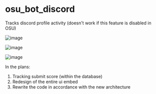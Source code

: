 # osu_bot_discord

Tracks discord profile activity (doesn't work if this feature is disabled in OSU)

![image](https://user-images.githubusercontent.com/70542011/154005106-15f2433b-20e0-4dd8-8e98-30321e0b73be.png)



![image](https://user-images.githubusercontent.com/70542011/158176095-9130ba33-14a1-49d4-9481-5d0c921fd405.png)

![image](https://user-images.githubusercontent.com/70542011/158175994-a2bef6c9-ad82-491b-9ab2-438f59886267.png)

In the plans:
1) Tracking submit score (within the database)
2) Redesign of the entire ui embed
3) Rewrite the code in accordance with the new architecture
